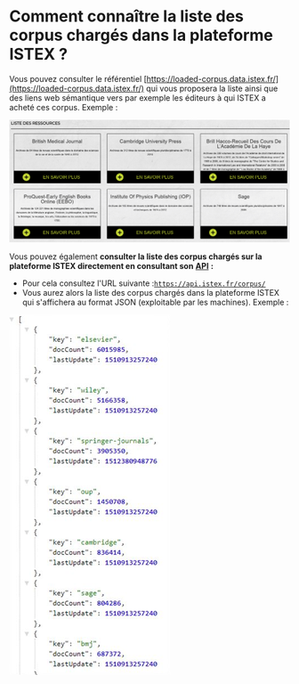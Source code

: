 # Comment connaître la liste des corpus chargés dans la plateforme ISTEX ?

Vous pouvez consulter le référentiel [https://loaded-corpus.data.istex.fr/](https://loaded-corpus.data.istex.fr/) qui vous proposera la liste ainsi que des liens web sémantique vers par exemple les éditeurs à qui ISTEX a acheté ces corpus. Exemple :

![](../.gitbook/assets/image%20%282%29.png)

Vous pouvez également **consulter la liste des corpus chargés sur la plateforme ISTEX directement en consultant son** [**API**](../api/) **:** 

* Pour cela consultez l'URL suivante :[`https://api.istex.fr/corpus/`](https://api.istex.fr/corpus/)
* Vous aurez alors la liste des corpus chargés dans la plateforme ISTEX qui s'affichera au format JSON \(exploitable par les machines\). Exemple :

![](../.gitbook/assets/listecorpus.png)



